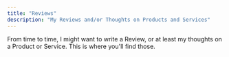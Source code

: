```yaml
---
title: "Reviews"
description: "My Reviews and/or Thoughts on Products and Services"
---
```


From time to time, I might want to write a Review, or at least my thoughts on a Product or Service. This is where you'll find those.

